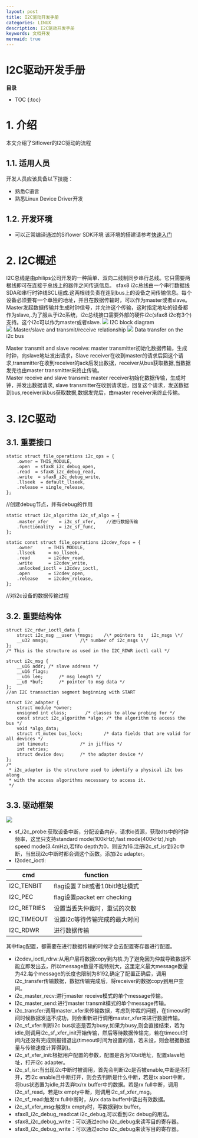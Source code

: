 ```yaml
---
layout: post
title: I2C驱动开发手册
categories: LINUX
description: I2C驱动开发手册
keywords: 文档开发
mermaid: true
---
```

# I2C驱动开发手册

**目录**
* TOC
{:toc}

# 1. 介绍
本文介绍了Siflower的I2C驱动的流程
## 1.1. 适用人员
开发人员应该具备以下技能：
- 熟悉C语言
- 熟悉Linux Device Driver开发

## 1.2. 开发环境
- 可以正常编译通过的Siflower SDK环境
  该环境的搭建请参考[快速入门](https://siflower.github.io/2020/08/05/quick_start)

# 2. I2C概述 

I2C总线是由philips公司开发的一种简单、双向二线制同步串行总线。它只需要两根线即可在连接于总线上的器件之间传送信息。
sfax8 i2c总线由一个串行数据线SDA和串行时钟线SCL组成.这两根线负责在连到bus上的设备之间传输信息。每个设备必须要有一个单独的地址，并且在数据传输时，可以作为master或者slave。Master发起数据传输并生成时钟信号，并允许这个传输，这时指定地址的设备都作为slave,.为了服从于i2c系统，i2c总线接口需要外部的硬件i2c(sfax8 i2c有3个)支持。这个i2c可以作为master或者slave.
![](/assets/images/bsp/i2c_1.png)
I2C block diagram  
![](/assets/images/bsp/i2c_2.png)
Master/slave and transmit/receive relationship
![](/assets/images/bsp/i2c_3.png)
Data transfer on the i2c bus

Master transmit and slave receive: master transmitter初始化数据传输，生成时钟，向slave地址发出请求，Slave receiver在收到master的请求后回这个请求,transmitter在收到receiver的ack后发出数据，receiver从bus获取数据,当数据发完也由master transmitter来终止传输。  
Master receive and slave transmit: master receiver初始化数据传输，生成时钟，并发出数据请求, slave transmitter在收到请求后，回复这个请求，发送数据到bus,receiver从bus获取数据,数据发完后，由master receiver来终止传输。

# 3. I2C驱动 

## 3.1. 重要接口 

	static struct file_operations i2c_ops = {  
	    .owner = THIS_MODULE,  
	    .open  = sfax8_i2c_debug_open,  
	    .read  = sfax8_i2c_debug_read,  
	    .write  = sfax8_i2c_debug_write,  
	    .llseek  = default_llseek,  
	    .release = single_release,  
	};  
//创建debug节点，并有debug的作用

	static struct i2c_algorithm i2c_sf_algo = {  
	    .master_xfer    = i2c_sf_xfer,    //进行数据传输  
	    .functionality  = i2c_sf_func,  
	};  

	static const struct file_operations i2cdev_fops = {  
	    .owner      = THIS_MODULE,  
	    .llseek     = no_llseek,  
	    .read       = i2cdev_read,  
	    .write      = i2cdev_write,    
	    .unlocked_ioctl = i2cdev_ioctl,  
	    .open       = i2cdev_open,  
	    .release    = i2cdev_release,  
	};  
//对i2c设备的数据传输过程
  
## 3.2. 重要结构体 

	struct i2c_rdwr_ioctl_data {  
	    struct i2c_msg __user \*msgs;    /\* pointers to   i2c_msgs \*/  
	    __u32 nmsgs;            /\* number of i2c_msgs \*/  
	};  
	/* This is the structure as used in the I2C_RDWR ioctl call */ 
 
	struct i2c_msg {  
	    __u16 addr; /* slave address */  
	    __u16 flags;  
	    __u16 len;      /* msg length */  
	    __u8 *buf;      /* pointer to msg data */  
	};  
	//an I2C transaction segment beginning with START  

	struct i2c_adapter {                                                         
	    struct module *owner;                                                    
	    unsigned int class;       /* classes to allow probing for */             
	    const struct i2c_algorithm *algo; /* the algorithm to access the bus */  
	    void *algo_data;                                                                                                                                                       
	    struct rt_mutex bus_lock;        /* data fields that are valid for all devices */                                                                                                               
	    int timeout;            /* in jiffies */                               
	    int retries;                                                           
	    struct device dev;      /* the adapter device */                                                                                                                     
	};                                                                         
	/*                                                                         
	 * i2c_adapter is the structure used to identify a physical i2c bus along  
	 * with the access algorithms necessary to access it.                      
	 */ 
 
## 3.3. 驱动框架
 
![](/assets/images/bsp/i2c_4.png)
- sf\_i2c\_probe:获取设备中断，分配设备内存，请求io资源，获取dts中的时钟频率，这里只支持standard mode(100kHz),fast mode(400kHz),high speed mode(3.4mHz),若fifo depth为0，则设为16.注册i2c\_sf\_isr到i2c中断，当出现i2c中断时都会调这个函数。添加i2c adapter。  
- I2cdec\_ioctl:  

| cmd | function |  
| --- | -------- |  
| I2C\_TENBIT | flag设置７bit或者10bit地址模式 |  
| I2C\_PEC | flag设置packet err checking |  
| I2C\_RETRIES | 设置当丢失仲裁时，重试的次数 |  
| I2C\_TIMEOUT | 设置i2c等待传输完成的最大时间 |  
| I2C\_RDWR | 进行数据传输 |  
其中flag配置，都需要在进行数据传输的时候才会去配置寄存器进行配置。  

- i2cdev\_ioctl\_rdrw:从用户层将数据copy到内核.为了避免因为仲裁导致数据不能立即发出去，所以message数量不能特别大，这里定义最大message数量为42.每个message的长度也限制为8192,确定了配置正确后，调用i2c\_transfer传输数据，数据传输完成后，将receiver的数据copy到用户空间。  
- i2c\_master\_recv:进行master receive模式的单个message传输。  
- I2c\_master\_send:进行master transmit模式的单个message传输。  
- i2c\_transfer:调用master\_xfer来传输数据，考虑到仲裁的问题，在timeout时间时候数据发送不成功，则会重新进行调用master\_xfer来进行数据传输。  
- i2c\_sf\_xfer:判断i2c bus状态是否为busy,如果为busy,则会直接结束，若为idle,则调用i2c\_sf\_xfer\_init开始传输，然后等待数据传输完，若在timeout时间内还没有完成则报错退出(timeout时间为设置的值，若未设，则会根据数据量与传输速度计算得到)。    
- i2c\_sf\_xfer\_init:根据用户配置的参数，配置是否为10bit地址，配置slave地址，打开i2c adapter。    
- i2c\_sf\_isr:当出现i2c中断时被调用，首先会判断i2c是否被enable,中断是否打开，若i2c enable且中断打开，则会去判断是什么中断，若是tx abort中断，将bus状态置为idle,并丢弃tx/rx buffer中的数据。若是rx full中断，调用i2c\_sf\_read。若是tx empty中断，则调用i2c\_sf\_xfer\_msg。  
- i2c\_sf\_read:触发rx full中断时，从rx data buffer中读出有效数据。    
- i2c\_sf\_xfer\_msg:触发tx empty时，写数据到tx buffer。  
- sfax8\_i2c\_debug\_read:cat i2c\_debug,可以看到i2c debug的用法。
- sfax8\_i2c\_debug\_write：可以通过echo i2c\_debug来读写目的寄存器。
- sfax8_i2c_debug_write：可以通过echo i2c_debug来读写目的寄存器。
